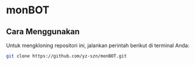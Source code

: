 # monBOT
## Cara Menggunakan

Untuk mengkloning repositori ini, jalankan perintah berikut di terminal Anda:

```bash
git clone https://github.com/yz-szn/monBOT.git
